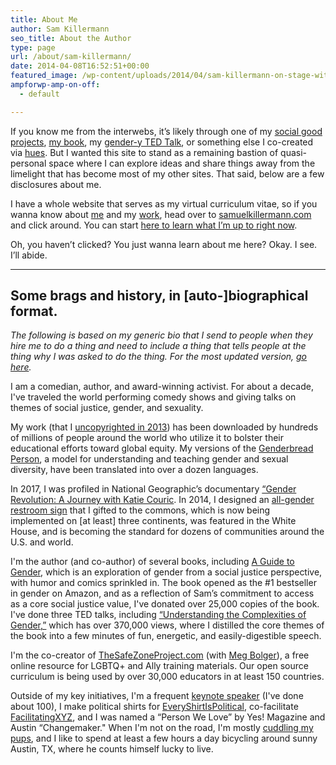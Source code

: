 ```yaml
---
title: About Me
author: Sam Killermann
seo_title: About the Author
type: page
url: /about/sam-killermann/
date: 2014-04-08T16:52:51+00:00
featured_image: /wp-content/uploads/2014/04/sam-killermann-on-stage-with-students.jpg
ampforwp-amp-on-off:
  - default

---
```

If you know me from the interwebs, it&#8217;s likely through one of my [social good projects][1], [my book][2], my [gender-y TED Talk][3], or something else I co-created via [hues](https://hues.xyz). But I wanted this site to stand as a remaining bastion of quasi-personal space where I can explore ideas and share things away from the limelight that has become most of my other sites. That said, below are a few disclosures about me.

I have a whole website that serves as my virtual curriculum vitae, so if you wanna know about [me][4] and my [work][5], head over to [samuelkillermann.com][6] and click around. You can start [here to learn what I&#8217;m up to right now][7].

Oh, you haven&#8217;t clicked? You just wanna learn about me here? Okay. I see. I&#8217;ll abide.

***

## Some brags and history, in [auto-]biographical format.

_The following is based on my generic bio that I send to people when they hire me to do a thing and need to include a thing that tells people at the thing why I was asked to do the thing. For the most updated version, [go here][8]._

<p class="has-drop-cap">
  I am a comedian, author, and award-winning activist. For about a decade, I've traveled the world performing comedy shows and giving talks on themes of social justice, gender, and sexuality.
</p>

My work (that I [uncopyrighted in 2013](https://itspronouncedmetrosexual.com/uncopyright)) has been downloaded by hundreds of millions of people around the world who utilize it to bolster their educational efforts toward global equity. My versions of the [Genderbread Person][9], a model for understanding and teaching gender and sexual diversity, have been translated into over a dozen languages.

In 2017, I was profiled in National Geographic’s documentary [“Gender Revolution: A Journey with Katie Couric](http://natgeotv.com/ca/gender-revolution). In 2014, I designed an [all-gender restroom sign][10] that I gifted to the commons, which is now being implemented on [at least] three continents, was featured in the White House, and is becoming the standard for dozens of communities around the U.S. and world.

I'm the author (and co-author) of several books, including [A Guide to Gender][11], which is an exploration of gender from a social justice perspective, with humor and comics sprinkled in. The book opened as the #1 bestseller in gender on Amazon, and as a reflection of Sam’s commitment to access as a core social justice value, I've donated over 25,000 copies of the book. I've done three TED talks, including [“Understanding the Complexities of Gender,”][12] which has over 370,000 views, where I distilled the core themes of the book into a few minutes of fun, energetic, and easily-digestible speech.

I'm the co-creator of [TheSafeZoneProject.com][13] (with [Meg Bolger](https://megbolger.com)), a free online resource for LGBTQ+ and Ally training materials. Our open source curriculum is being used by over 30,000 educators in at least 150 countries.

Outside of my key initiatives, I'm a frequent [keynote speaker](https://samtalkto.us/) (I've done about 100), I make political shirts for [EveryShirtIsPolitical][14], co-facilitate [FacilitatingXYZ][15], and I was named a “Person We Love” by Yes! Magazine and Austin “Changemaker." When I'm not on the road, I'm mostly [cuddling my pups](https://instagram.com/killermann), and I like to spend at least a few hours a day bicycling around sunny Austin, TX, where he counts himself lucky to live.

 [1]: http://www.samuelkillermann.com
 [2]: http://www.guidetogender.com
 [3]: http://www.youtube.com/watch?v=NRcPXtqdKjE
 [4]: https://samuelkillermann.com/about/
 [5]: https://samuelkillermann.com/work
 [6]: https://samuelkillermann.com
 [7]: https://samuelkillermann.com/now/
 [8]: https://www.samuelkillermann.com/bio/
 [9]: http://itspronouncedmetrosexual.com/2012/03/the-genderbread-person-v2-0/
 [10]: http://itspronouncedmetrosexual.com/2014/07/how-the-gender-neutral-bathroom-sign-i-made-is-being-manufactured-and-donated-to-colleges/
 [11]: http://www.guidetogender.com/
 [12]: http://youtu.be/NRcPXtqdKjE
 [13]: http://thesafezoneproject.com/
 [14]: http://everyshirtispolitical.com/
 [15]: http://facilitating.xyz/